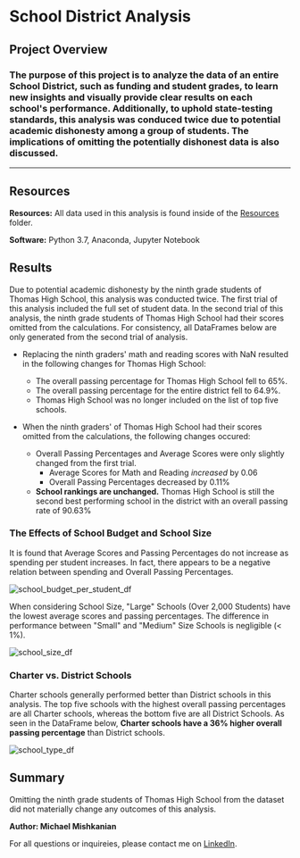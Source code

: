 # School District Analysis

## Project Overview
### The purpose of this project is to analyze the data of an entire School District, such as funding and student grades, to learn new insights and visually provide clear results on each school's performance. Additionally, to uphold state-testing standards, this analysis was conduced twice due to potential academic dishonesty among a group of students. The implications of omitting the potentially dishonest data is also discussed.
---
## Resources
**Resources:** All data used in this analysis is found inside of the [Resources](https://github.com/Mishkanian/School_District_Analysis/tree/main/Resources) folder.

**Software:** Python 3.7, Anaconda, Jupyter Notebook

## Results
Due to potential academic dishonesty by the ninth grade students of Thomas High School, this analysis was conducted twice. The first trial of this analysis included the full set of student data. In the second trial of this analysis, the ninth grade students of Thomas High School had their scores omitted from the calculations. For consistency, all DataFrames below are only generated from the second trial of analysis.

- Replacing the ninth graders' math and reading scores with NaN resulted in the following changes for Thomas High School:
  - The overall passing percentage for Thomas High School fell to 65%.
  - The overall passing percentage for the entire district fell to 64.9%.
  - Thomas High School was no longer included on the list of top five schools.

- When the ninth graders' of Thomas High School had their scores omitted from the calculations, the following changes occured:
  - Overall Passing Percentages and Average Scores were only slightly changed from the first trial.
    - Average Scores for Math and Reading *increased* by 0.06
    - Overall Passing Percentages decreased by 0.11%
  - **School rankings are unchanged.** Thomas High School is still the second best performing school in the district with an overall passing rate of 90.63%

### The Effects of School Budget and School Size
It is found that Average Scores and Passing Percentages do not increase as spending per student increases. In fact, there appears to be a negative relation between spending and Overall Passing Percentages.

![school_budget_per_student_df](https://github.com/Mishkanian/School_District_Analysis/blob/main/DataFrames_PyCity/school_budget_per_student_df.png)


When considering School Size, "Large" Schools (Over 2,000 Students) have the lowest average scores and passing percentages. The difference in performance between "Small" and "Medium" Size Schools is negligible (< 1%).

![school_size_df](https://github.com/Mishkanian/School_District_Analysis/blob/main/DataFrames_PyCity/school_size_df.png)

### Charter vs. District Schools
Charter schools generally performed better than District schools in this analysis. The top five schools with the highest overall passing percentages are all Charter schools, whereas the bottom five are all District Schools. As seen in the DataFrame below, **Charter schools have a 36% higher overall passing percentage** than District schools.

![school_type_df](https://github.com/Mishkanian/School_District_Analysis/blob/main/DataFrames_PyCity/school_type_df.png)

## Summary
Omitting the ninth grade students of Thomas High School from the dataset did not materially change any outcomes of this analysis.

**Author: Michael Mishkanian**  

For all questions or inquireies, please contact me on [LinkedIn](https://www.linkedin.com/in/michaelmishkanian/).
